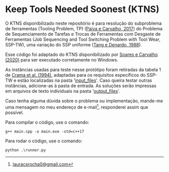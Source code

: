 # Keep Tools Needed Soonest (KTNS)

O KTNS disponibilizado neste repositório é para resolução do subproblema de ferramentas (Tooling Problem, TP) ([Paiva e Carvalho, 2017](https://doi.org/10.1016/j.cor.2017.07.013)) do Problema de Sequenciamento de Tarefas e Trocas de Ferramentas com Desgaste de Ferramentas (Job Sequencing and Tool Switching Problem with Tool Wear, SSP-TW), uma variação do SSP uniforme ([Tang e Denardo, 1988](https://www.jstor.org/stable/171322)).

Esse código foi adaptado do KTNS disponibilizado por [Soares e Carvalho (2020)](https://doi.org/10.1016/j.ejor.2020.02.047) para ser executado corretamente no Windows.

As instâncias usadas para teste nesse protótipo foram retiradas da tabela 1 de [Crama et al. (1994)](https://doi.org/10.1007/BF01324874), adaptadas para os requisitos específicos do SSP-TW e estão localizadas na pasta '[input_files](https://github.com/shesfromasgard/KTNS/tree/main/input_files)'. Caso queira testar outras instâncias, adicione-as à pasta de entrada. As soluções serão impressas em arquivos de texto individuais na pasta '[output_files](https://github.com/shesfromasgard/KTNS/tree/main/output_files)'.

Caso tenha alguma dúvida sobre o problema ou implementação, mande-me uma mensagem no meu endereço de e-mail[^1], responderei assim que possível.

Para compilar o código, use o comando:

```
g++ main.cpp -o main.exe -std=c++17
```

Para rodar o código, use o comando:

```
python .\runner.py
```

[^1]: lauracsrocha0@gmail.com
